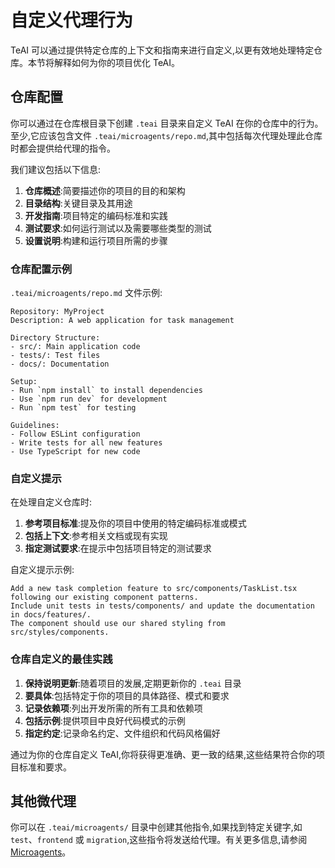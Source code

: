 # 自定义代理行为

TeAI 可以通过提供特定仓库的上下文和指南来进行自定义,以更有效地处理特定仓库。本节将解释如何为你的项目优化 TeAI。

## 仓库配置

你可以通过在仓库根目录下创建 `.teai` 目录来自定义 TeAI 在你的仓库中的行为。至少,它应该包含文件 `.teai/microagents/repo.md`,其中包括每次代理处理此仓库时都会提供给代理的指令。

我们建议包括以下信息:
1. **仓库概述**:简要描述你的项目的目的和架构
2. **目录结构**:关键目录及其用途
3. **开发指南**:项目特定的编码标准和实践
4. **测试要求**:如何运行测试以及需要哪些类型的测试
5. **设置说明**:构建和运行项目所需的步骤

### 仓库配置示例
`.teai/microagents/repo.md` 文件示例:
```
Repository: MyProject
Description: A web application for task management

Directory Structure:
- src/: Main application code
- tests/: Test files
- docs/: Documentation

Setup:
- Run `npm install` to install dependencies
- Use `npm run dev` for development
- Run `npm test` for testing

Guidelines:
- Follow ESLint configuration
- Write tests for all new features
- Use TypeScript for new code
```

### 自定义提示

在处理自定义仓库时:

1. **参考项目标准**:提及你的项目中使用的特定编码标准或模式
2. **包括上下文**:参考相关文档或现有实现
3. **指定测试要求**:在提示中包括项目特定的测试要求

自定义提示示例:
```
Add a new task completion feature to src/components/TaskList.tsx following our existing component patterns.
Include unit tests in tests/components/ and update the documentation in docs/features/.
The component should use our shared styling from src/styles/components.
```

### 仓库自定义的最佳实践

1. **保持说明更新**:随着项目的发展,定期更新你的 `.teai` 目录
2. **要具体**:包括特定于你的项目的具体路径、模式和要求
3. **记录依赖项**:列出开发所需的所有工具和依赖项
4. **包括示例**:提供项目中良好代码模式的示例
5. **指定约定**:记录命名约定、文件组织和代码风格偏好

通过为你的仓库自定义 TeAI,你将获得更准确、更一致的结果,这些结果符合你的项目标准和要求。

## 其他微代理
你可以在 `.teai/microagents/` 目录中创建其他指令,如果找到特定关键字,如 `test`、`frontend` 或 `migration`,这些指令将发送给代理。有关更多信息,请参阅 [Microagents](microagents.md)。

